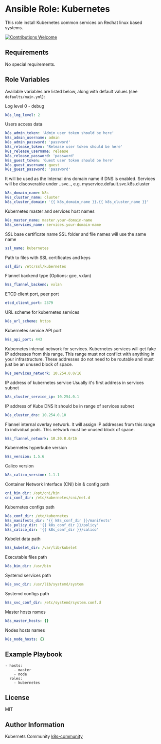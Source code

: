 Ansible Role: Kubernetes
========================

This role install Kubernetes common services on Redhat linux based systems.

[![Contributions Welcome](https://img.shields.io/badge/contributions-welcome-brightgreen.svg?style=flat)](https://github.com/k8s-community/cluster-deploy/issues)

Requirements
------------

No special requirements.


Role Variables
--------------

Available variables are listed below, along with default values (see `defaults/main.yml`):


Log level 0 - debug
```yaml
k8s_log_level: 2
```

Users access data
```yaml
k8s_admin_token: 'Admin user token should be here'
k8s_admin_username: admin
k8s_admin_password: 'password'
k8s_release_token: 'Release user token should be here'
k8s_release_username: release
k8s_release_password: 'password'
k8s_guest_token: 'Guest user token should be here'
k8s_guest_username: guest
k8s_guest_password: 'password'
```

It will be used as the Internal dns domain name if DNS is enabled.
Services will be discoverable under
<service-name>.<namespace>.svc.<domainname>.<clustername>, e.g.
myservice.default.svc.k8s.cluster
```yaml
k8s_domain_name: k8s
k8s_cluster_name: cluster
k8s_cluster_domain: '{{ k8s_domain_name }}.{{ k8s_cluster_name }}'
```

Kubernetes master and services host names
```yaml
k8s_master_name: master.your-domain-name
k8s_services_name: services.your-domain-name
```

SSL base certificate name
SSL folder and file names will use the same name
```yaml
ssl_name: kubernetes
```

Path to files with SSL certificates and keys
```yaml
ssl_dir: /etc/ssl/kubernetes
```

Flannel backend type (Options: gce, vxlan)
```yaml
k8s_flannel_backend: vxlan
```

ETCD client port, peer port
```yaml
etcd_client_port: 2379
```

URL scheme for kubernetes services
```yaml
k8s_url_scheme: https
```

Kubernetes service API port
```yaml
k8s_api_port: 443
```

Kubernetes internal network for services.
Kubernetes services will get fake IP addresses from this range.
This range must not conflict with anything in your infrastructure. These
addresses do not need to be routable and must just be an unused block of space.
```yaml
k8s_services_network: 10.254.0.0/16
```

IP address of kubernetes service
Usually it's first address in services subnet
```yaml
k8s_cluster_service_ip: 10.254.0.1
```

IP address of Kube DNS
It should be in range of services subnet
```yaml
k8s_cluster_dns: 10.254.0.10
```

Flannel internal overlay network. It will assign IP
addresses from this range to individual pods.
This network must be unused block of space.
```yaml
k8s_flannel_network: 10.20.0.0/16
```

Kubernetes hyperkube version
```yaml
k8s_version: 1.5.6
```

Calico version 
```yaml
k8s_calico_version: 1.1.1
```

Container Network Interface (CNI) bin & config path
```yaml
cni_bin_dir: /opt/cni/bin
cni_conf_dir: /etc/kubernetes/cni/net.d
```

Kubernetes configs path
```yaml
k8s_conf_dir: /etc/kubernetes
k8s_manifests_dir: '{{ k8s_conf_dir }}/manifests'
k8s_policy_dir: '{{ k8s_conf_dir }}/policy'
k8s_calico_dir: '{{ k8s_conf_dir }}/calico'
```

Kubelet data path
```yaml
k8s_kubelet_dir: /var/lib/kubelet
```

Executable files path
```yaml
k8s_bin_dir: /usr/bin
```

Systemd services path
```yaml
k8s_svc_dir: /usr/lib/systemd/system
```

Systemd configs path
```yaml
k8s_svc_conf_dir: /etc/systemd/system.conf.d
```

Master hosts nsmes
```yaml
k8s_master_hosts: {}
```

Nodes hosts names
```yaml
k8s_node_hosts: {}
```


Example Playbook
----------------

    - hosts:
        - master
        - node
      roles:
        - kubernetes

License
-------

MIT

Author Information
------------------

Kubernets Community [k8s-community](https://github.com/k8s-community)
